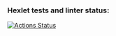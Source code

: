 ### Hexlet tests and linter status:
[![Actions Status](https://github.com/Daria-Savicheva/frontend-project-46/workflows/hexlet-check/badge.svg)](https://github.com/Daria-Savicheva/frontend-project-46/actions)